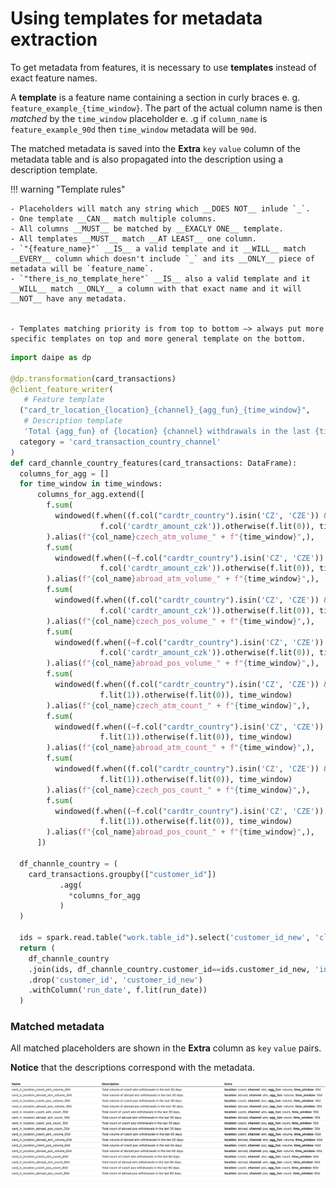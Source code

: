 # Using templates for metadata extraction

To get metadata from features, it is necessary to use __templates__ instead of exact feature names.

A __template__ is a feature name containing a section in curly braces e. g. `feature_example_{time_window}`.
The part of the actual column name is then _matched_ by the `time_window` placeholder e. .g if `column_name` is `feature_example_90d`
then `time_window` metadata will be `90d`.

The matched metadata is saved into the __Extra__ `key` `value` column of the metadata table and is also propagated into the description using a description template.

!!! warning "Template rules"
    
    - Placeholders will match any string which __DOES NOT__ inlude `_`.
    - One template __CAN__ match multiple columns.
    - All columns __MUST__ be matched by __EXACLY ONE__ template.
    - All templates __MUST__ match __AT LEAST__ one column.
    - `"{feature_name}"` __IS__ a valid template and it __WILL__ match __EVERY__ column which doesn't include `_` and its __ONLY__ piece of metadata will be `feature_name`.
    - `"there_is_no_template_here"` __IS__ also a valid template and it __WILL__ match __ONLY__ a column with that exact name and it will __NOT__ have any metadata.
    
    
    - Templates matching priority is from top to bottom –> always put more specific templates on top and more general template on the bottom. 


```python
import daipe as dp

@dp.transformation(card_transactions)
@client_feature_writer(
   # Feature template
  ("card_tr_location_{location}_{channel}_{agg_fun}_{time_window}",
   # Description template
   'Total {agg_fun} of {location} {channel} withdrawals in the last {time_window}.'),
  category = 'card_transaction_country_channel'
)
def card_channle_country_features(card_transactions: DataFrame):
  columns_for_agg = []
  for time_window in time_windows:
      columns_for_agg.extend([
        f.sum(
          windowed(f.when((f.col("cardtr_country").isin('CZ', 'CZE')) & (f.col('cardtr_channel_name') == 'ATM'),
                    f.col('cardtr_amount_czk')).otherwise(f.lit(0)), time_window)
        ).alias(f"{col_name}czech_atm_volume_" + f"{time_window}",),
        f.sum(
          windowed(f.when((~f.col("cardtr_country").isin('CZ', 'CZE')) & (f.col('cardtr_channel_name') == 'ATM'),
                    f.col('cardtr_amount_czk')).otherwise(f.lit(0)), time_window)
        ).alias(f"{col_name}abroad_atm_volume_" + f"{time_window}",),
        f.sum(
          windowed(f.when((f.col("cardtr_country").isin('CZ', 'CZE')) & (f.col('cardtr_channel_name') == 'POS'),
                    f.col('cardtr_amount_czk')).otherwise(f.lit(0)), time_window)
        ).alias(f"{col_name}czech_pos_volume_" + f"{time_window}",),
        f.sum(
          windowed(f.when((~f.col("cardtr_country").isin('CZ', 'CZE')) & (f.col('cardtr_channel_name') == 'POS'),
                    f.col('cardtr_amount_czk')).otherwise(f.lit(0)), time_window)
        ).alias(f"{col_name}abroad_pos_volume_" + f"{time_window}",),
        f.sum(
          windowed(f.when((f.col("cardtr_country").isin('CZ', 'CZE')) & (f.col('cardtr_channel_name') == 'ATM'),
                    f.lit(1)).otherwise(f.lit(0)), time_window)
        ).alias(f"{col_name}czech_atm_count_" + f"{time_window}",),
        f.sum(
          windowed(f.when((~f.col("cardtr_country").isin('CZ', 'CZE')) & (f.col('cardtr_channel_name') == 'ATM'),
                    f.lit(1)).otherwise(f.lit(0)), time_window)
        ).alias(f"{col_name}abroad_atm_count_" + f"{time_window}",),
        f.sum(
          windowed(f.when((f.col("cardtr_country").isin('CZ', 'CZE')) & (f.col('cardtr_channel_name') == 'POS'),
                    f.lit(1)).otherwise(f.lit(0)), time_window)
        ).alias(f"{col_name}czech_pos_count_" + f"{time_window}",),
        f.sum(
          windowed(f.when((~f.col("cardtr_country").isin('CZ', 'CZE')) & (f.col('cardtr_channel_name') == 'POS'),
                    f.lit(1)).otherwise(f.lit(0)), time_window)
        ).alias(f"{col_name}abroad_pos_count_" + f"{time_window}",),
      ])
  
  df_channle_country = (
    card_transactions.groupby(["customer_id"])
           .agg(
             *columns_for_agg
           )
  )
  
  ids = spark.read.table("work.table_id").select('customer_id_new', 'client_id')
  return (
    df_channle_country
    .join(ids, df_channle_country.customer_id==ids.customer_id_new, 'inner')
    .drop('customer_id', 'customer_id_new')
    .withColumn('run_date', f.lit(run_date))
  )
```

### Matched metadata

All matched placeholders are shown in the __Extra__ column as `key` `value` pairs.

__Notice__ that the descriptions correspond with the metadata.

![time windowed features result](images/feature_store_templates.png)
